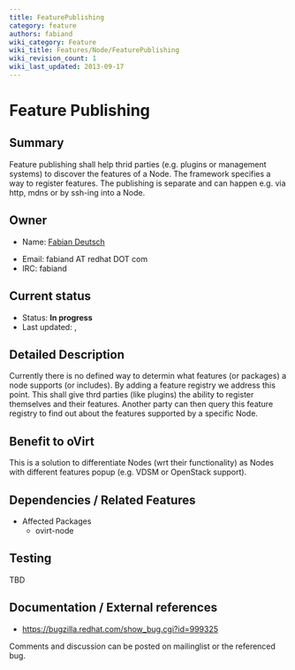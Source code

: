 ```yaml
---
title: FeaturePublishing
category: feature
authors: fabiand
wiki_category: Feature
wiki_title: Features/Node/FeaturePublishing
wiki_revision_count: 1
wiki_last_updated: 2013-09-17
---
```


# Feature Publishing

## Summary

Feature publishing shall help thrid parties (e.g. plugins or management systems) to discover the features of a Node. The framework specifies a way to register features. The publishing is separate and can happen e.g. via http, mdns or by ssh-ing into a Node.

## Owner

*   Name: [ Fabian Deutsch](User:fabiand)

<!-- -->

*   Email: fabiand AT redhat DOT com
*   IRC: fabiand

## Current status

*   Status: **In progress**
*   Last updated: ,

## Detailed Description

Currently there is no defined way to determin what features (or packages) a node supports (or includes). By adding a feature registry we address this point. This shall give thrd parties (like plugins) the ability to register themselves and their features. Another party can then query this feature registry to find out about the features supported by a specific Node.

## Benefit to oVirt

This is a solution to differentiate Nodes (wrt their functionality) as Nodes with different features popup (e.g. VDSM or OpenStack support).

## Dependencies / Related Features

*   Affected Packages
    -   ovirt-node

## Testing

TBD

## Documentation / External references

*   <https://bugzilla.redhat.com/show_bug.cgi?id=999325>


Comments and discussion can be posted on mailinglist or the referenced bug.

